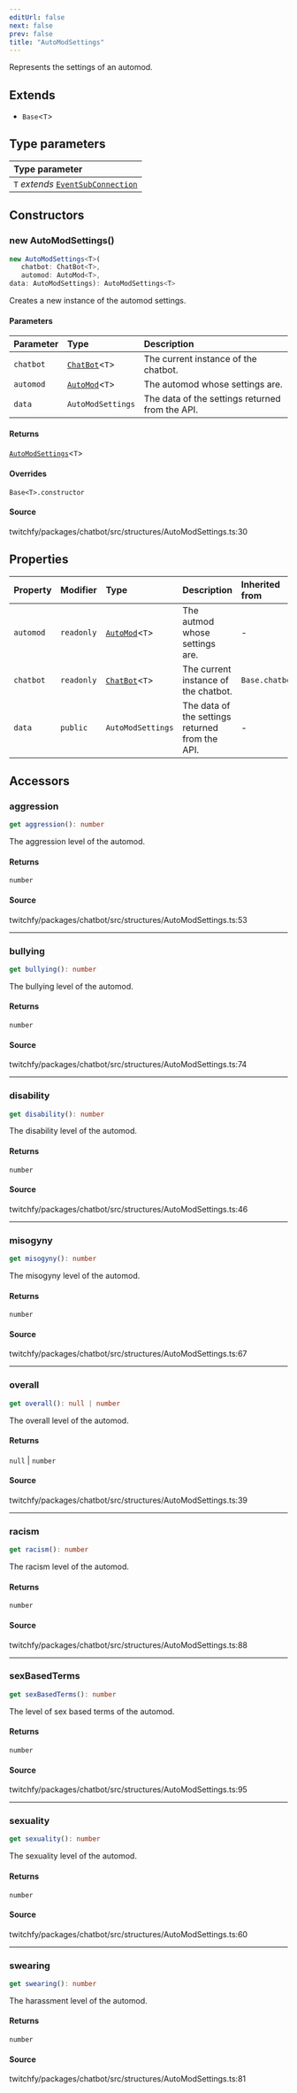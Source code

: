 ```yaml
---
editUrl: false
next: false
prev: false
title: "AutoModSettings"
---
```


Represents the settings of an automod.

## Extends

- `Base`\<`T`\>

## Type parameters

| Type parameter |
| :------ |
| `T` *extends* [`EventSubConnection`](/api/chatbot/enumerations/eventsubconnection/) |

## Constructors

### new AutoModSettings()

```ts
new AutoModSettings<T>(
   chatbot: ChatBot<T>, 
   automod: AutoMod<T>, 
data: AutoModSettings): AutoModSettings<T>
```

Creates a new instance of the automod settings.

#### Parameters

| Parameter | Type | Description |
| :------ | :------ | :------ |
| `chatbot` | [`ChatBot`](/api/chatbot/classes/chatbot/)\<`T`\> | The current instance of the chatbot. |
| `automod` | [`AutoMod`](/api/chatbot/classes/automod/)\<`T`\> | The automod whose settings are. |
| `data` | `AutoModSettings` | The data of the settings returned from the API. |

#### Returns

[`AutoModSettings`](/api/chatbot/classes/automodsettings/)\<`T`\>

#### Overrides

`Base<T>.constructor`

#### Source

twitchfy/packages/chatbot/src/structures/AutoModSettings.ts:30

## Properties

| Property | Modifier | Type | Description | Inherited from |
| :------ | :------ | :------ | :------ | :------ |
| `automod` | `readonly` | [`AutoMod`](/api/chatbot/classes/automod/)\<`T`\> | The autmod whose settings are. | - |
| `chatbot` | `readonly` | [`ChatBot`](/api/chatbot/classes/chatbot/)\<`T`\> | The current instance of the chatbot. | `Base.chatbot` |
| `data` | `public` | `AutoModSettings` | The data of the settings returned from the API. | - |

## Accessors

### aggression

```ts
get aggression(): number
```

The aggression level of the automod.

#### Returns

`number`

#### Source

twitchfy/packages/chatbot/src/structures/AutoModSettings.ts:53

***

### bullying

```ts
get bullying(): number
```

The bullying level of the automod.

#### Returns

`number`

#### Source

twitchfy/packages/chatbot/src/structures/AutoModSettings.ts:74

***

### disability

```ts
get disability(): number
```

The disability level of the automod.

#### Returns

`number`

#### Source

twitchfy/packages/chatbot/src/structures/AutoModSettings.ts:46

***

### misogyny

```ts
get misogyny(): number
```

The misogyny level of the automod.

#### Returns

`number`

#### Source

twitchfy/packages/chatbot/src/structures/AutoModSettings.ts:67

***

### overall

```ts
get overall(): null | number
```

The overall level of the automod.

#### Returns

`null` \| `number`

#### Source

twitchfy/packages/chatbot/src/structures/AutoModSettings.ts:39

***

### racism

```ts
get racism(): number
```

The racism level of the automod.

#### Returns

`number`

#### Source

twitchfy/packages/chatbot/src/structures/AutoModSettings.ts:88

***

### sexBasedTerms

```ts
get sexBasedTerms(): number
```

The level of sex based terms of the automod.

#### Returns

`number`

#### Source

twitchfy/packages/chatbot/src/structures/AutoModSettings.ts:95

***

### sexuality

```ts
get sexuality(): number
```

The sexuality level of the automod.

#### Returns

`number`

#### Source

twitchfy/packages/chatbot/src/structures/AutoModSettings.ts:60

***

### swearing

```ts
get swearing(): number
```

The harassment level of the automod.

#### Returns

`number`

#### Source

twitchfy/packages/chatbot/src/structures/AutoModSettings.ts:81
